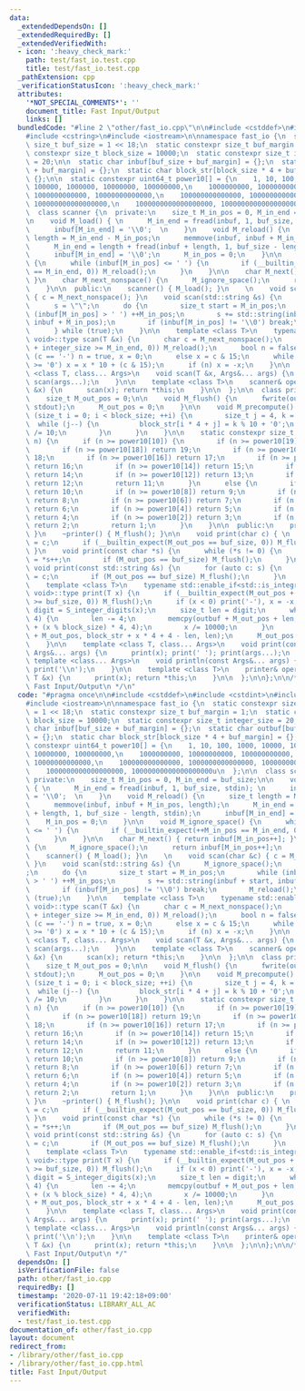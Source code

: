 ```yaml
---
data:
  _extendedDependsOn: []
  _extendedRequiredBy: []
  _extendedVerifiedWith:
  - icon: ':heavy_check_mark:'
    path: test/fast_io.test.cpp
    title: test/fast_io.test.cpp
  _pathExtension: cpp
  _verificationStatusIcon: ':heavy_check_mark:'
  attributes:
    '*NOT_SPECIAL_COMMENTS*': ''
    document_title: Fast Input/Output
    links: []
  bundledCode: "#line 2 \"other/fast_io.cpp\"\n\n#include <cstddef>\n#include <cstdint>\n\
    #include <cstring>\n#include <iostream>\n\nnamespace fast_io {\n  static constexpr\
    \ size_t buf_size = 1 << 18;\n  static constexpr size_t buf_margin = 1;\n  static\
    \ constexpr size_t block_size = 10000;\n  static constexpr size_t integer_size\
    \ = 20;\n\n  static char inbuf[buf_size + buf_margin] = {};\n  static char outbuf[buf_size\
    \ + buf_margin] = {};\n  static char block_str[block_size * 4 + buf_margin] =\
    \ {};\n\n  static constexpr uint64_t power10[] = {\n    1, 10, 100, 1000, 10000,\
    \ 100000, 1000000, 10000000, 100000000,\n    1000000000, 10000000000, 100000000000,\
    \ 1000000000000, 10000000000000,\n    100000000000000, 1000000000000000, 10000000000000000,\
    \ 100000000000000000,\n    1000000000000000000, 10000000000000000000u\n  };\n\n\
    \  class scanner {\n  private:\n    size_t M_in_pos = 0, M_in_end = buf_size;\n\
    \n    void M_load() { \n      M_in_end = fread(inbuf, 1, buf_size, stdin); \n\
    \      inbuf[M_in_end] = '\\0';  \n    }\n    void M_reload() {\n      size_t\
    \ length = M_in_end - M_in_pos;\n      memmove(inbuf, inbuf + M_in_pos, length);\n\
    \      M_in_end = length + fread(inbuf + length, 1, buf_size - length, stdin);\n\
    \      inbuf[M_in_end] = '\\0';\n      M_in_pos = 0;\n    }\n\n    void M_ignore_space()\
    \ {\n      while (inbuf[M_in_pos] <= ' ') {\n        if (__builtin_expect(++M_in_pos\
    \ == M_in_end, 0)) M_reload();\n      }\n    }\n\n    char M_next() { return inbuf[M_in_pos++];\
    \ }\n    char M_next_nonspace() {\n      M_ignore_space();\n      return inbuf[M_in_pos++];\n\
    \    }\n\n  public:\n    scanner() { M_load(); }\n    \n    void scan(char &c)\
    \ { c = M_next_nonspace(); }\n    void scan(std::string &s) {\n      M_ignore_space();\n\
    \      s = \"\";\n      do {\n        size_t start = M_in_pos;\n        while\
    \ (inbuf[M_in_pos] > ' ') ++M_in_pos;\n        s += std::string(inbuf + start,\
    \ inbuf + M_in_pos);\n        if (inbuf[M_in_pos] != '\\0') break;\n        M_reload();\n\
    \      } while (true);\n    }\n\n    template <class T>\n    typename std::enable_if<std::is_integral<T>::value,\
    \ void>::type scan(T &x) {\n      char c = M_next_nonspace();\n      if (__builtin_expect(M_in_pos\
    \ + integer_size >= M_in_end, 0)) M_reload();\n      bool n = false;\n      if\
    \ (c == '-') n = true, x = 0;\n      else x = c & 15;\n      while ((c = M_next())\
    \ >= '0') x = x * 10 + (c & 15);\n      if (n) x = -x;\n    }\n\n    template\
    \ <class T, class... Args>\n    void scan(T &x, Args&... args) {\n      scan(x);\
    \ scan(args...);\n    }\n\n    template <class T>\n    scanner& operator >> (T\
    \ &x) {\n      scan(x); return *this;\n    }\n\n  };\n\n  class printer {\n  private:\n\
    \    size_t M_out_pos = 0;\n\n    void M_flush() {\n      fwrite(outbuf, 1, M_out_pos,\
    \ stdout);\n      M_out_pos = 0;\n    }\n\n    void M_precompute() {\n      for\
    \ (size_t i = 0; i < block_size; ++i) {\n        size_t j = 4, k = i;\n      \
    \  while (j--) {\n          block_str[i * 4 + j] = k % 10 + '0';\n          k\
    \ /= 10;\n        }\n      }\n    }\n\n    static constexpr size_t S_integer_digits(uint64_t\
    \ n) {\n      if (n >= power10[10]) {\n        if (n >= power10[19]) return 20;\n\
    \        if (n >= power10[18]) return 19;\n        if (n >= power10[17]) return\
    \ 18;\n        if (n >= power10[16]) return 17;\n        if (n >= power10[15])\
    \ return 16;\n        if (n >= power10[14]) return 15;\n        if (n >= power10[13])\
    \ return 14;\n        if (n >= power10[12]) return 13;\n        if (n >= power10[11])\
    \ return 12;\n        return 11;\n      }\n      else {\n        if (n >= power10[9])\
    \ return 10;\n        if (n >= power10[8]) return 9;\n        if (n >= power10[7])\
    \ return 8;\n        if (n >= power10[6]) return 7;\n        if (n >= power10[5])\
    \ return 6;\n        if (n >= power10[4]) return 5;\n        if (n >= power10[3])\
    \ return 4;\n        if (n >= power10[2]) return 3;\n        if (n >= power10[1])\
    \ return 2;\n        return 1;\n      }\n    }\n\n  public:\n    printer() { M_precompute();\
    \ }\n    ~printer() { M_flush(); }\n\n    void print(char c) { \n      outbuf[M_out_pos++]\
    \ = c;\n      if (__builtin_expect(M_out_pos == buf_size, 0)) M_flush();\n   \
    \ }\n    void print(const char *s) {\n      while (*s != 0) {\n        outbuf[M_out_pos++]\
    \ = *s++;\n        if (M_out_pos == buf_size) M_flush();\n      }\n    }\n   \
    \ void print(const std::string &s) {\n      for (auto c: s) {\n        outbuf[M_out_pos++]\
    \ = c;\n        if (M_out_pos == buf_size) M_flush();\n      }\n    }\n    \n\
    \    template <class T>\n    typename std::enable_if<std::is_integral<T>::value,\
    \ void>::type print(T x) {\n      if (__builtin_expect(M_out_pos + integer_size\
    \ >= buf_size, 0)) M_flush();\n      if (x < 0) print('-'), x = -x;\n      size_t\
    \ digit = S_integer_digits(x);\n      size_t len = digit;\n      while (len >=\
    \ 4) {\n        len -= 4;\n        memcpy(outbuf + M_out_pos + len, block_str\
    \ + (x % block_size) * 4, 4);\n        x /= 10000;\n      }\n      memcpy(outbuf\
    \ + M_out_pos, block_str + x * 4 + 4 - len, len);\n      M_out_pos += digit;\n\
    \    }\n\n    template <class T, class... Args>\n    void print(const T &x, const\
    \ Args&... args) {\n      print(x); print(' '); print(args...);\n    }\n\n   \
    \ template <class... Args>\n    void println(const Args&... args) {\n      print(args...);\
    \ print('\\n');\n    }\n\n    template <class T>\n    printer& operator << (const\
    \ T &x) {\n      print(x); return *this;\n    }\n\n  };\n\n};\n\n/**\n * @title\
    \ Fast Input/Output\n */\n"
  code: "#pragma once\n\n#include <cstddef>\n#include <cstdint>\n#include <cstring>\n\
    #include <iostream>\n\nnamespace fast_io {\n  static constexpr size_t buf_size\
    \ = 1 << 18;\n  static constexpr size_t buf_margin = 1;\n  static constexpr size_t\
    \ block_size = 10000;\n  static constexpr size_t integer_size = 20;\n\n  static\
    \ char inbuf[buf_size + buf_margin] = {};\n  static char outbuf[buf_size + buf_margin]\
    \ = {};\n  static char block_str[block_size * 4 + buf_margin] = {};\n\n  static\
    \ constexpr uint64_t power10[] = {\n    1, 10, 100, 1000, 10000, 100000, 1000000,\
    \ 10000000, 100000000,\n    1000000000, 10000000000, 100000000000, 1000000000000,\
    \ 10000000000000,\n    100000000000000, 1000000000000000, 10000000000000000, 100000000000000000,\n\
    \    1000000000000000000, 10000000000000000000u\n  };\n\n  class scanner {\n \
    \ private:\n    size_t M_in_pos = 0, M_in_end = buf_size;\n\n    void M_load()\
    \ { \n      M_in_end = fread(inbuf, 1, buf_size, stdin); \n      inbuf[M_in_end]\
    \ = '\\0';  \n    }\n    void M_reload() {\n      size_t length = M_in_end - M_in_pos;\n\
    \      memmove(inbuf, inbuf + M_in_pos, length);\n      M_in_end = length + fread(inbuf\
    \ + length, 1, buf_size - length, stdin);\n      inbuf[M_in_end] = '\\0';\n  \
    \    M_in_pos = 0;\n    }\n\n    void M_ignore_space() {\n      while (inbuf[M_in_pos]\
    \ <= ' ') {\n        if (__builtin_expect(++M_in_pos == M_in_end, 0)) M_reload();\n\
    \      }\n    }\n\n    char M_next() { return inbuf[M_in_pos++]; }\n    char M_next_nonspace()\
    \ {\n      M_ignore_space();\n      return inbuf[M_in_pos++];\n    }\n\n  public:\n\
    \    scanner() { M_load(); }\n    \n    void scan(char &c) { c = M_next_nonspace();\
    \ }\n    void scan(std::string &s) {\n      M_ignore_space();\n      s = \"\"\
    ;\n      do {\n        size_t start = M_in_pos;\n        while (inbuf[M_in_pos]\
    \ > ' ') ++M_in_pos;\n        s += std::string(inbuf + start, inbuf + M_in_pos);\n\
    \        if (inbuf[M_in_pos] != '\\0') break;\n        M_reload();\n      } while\
    \ (true);\n    }\n\n    template <class T>\n    typename std::enable_if<std::is_integral<T>::value,\
    \ void>::type scan(T &x) {\n      char c = M_next_nonspace();\n      if (__builtin_expect(M_in_pos\
    \ + integer_size >= M_in_end, 0)) M_reload();\n      bool n = false;\n      if\
    \ (c == '-') n = true, x = 0;\n      else x = c & 15;\n      while ((c = M_next())\
    \ >= '0') x = x * 10 + (c & 15);\n      if (n) x = -x;\n    }\n\n    template\
    \ <class T, class... Args>\n    void scan(T &x, Args&... args) {\n      scan(x);\
    \ scan(args...);\n    }\n\n    template <class T>\n    scanner& operator >> (T\
    \ &x) {\n      scan(x); return *this;\n    }\n\n  };\n\n  class printer {\n  private:\n\
    \    size_t M_out_pos = 0;\n\n    void M_flush() {\n      fwrite(outbuf, 1, M_out_pos,\
    \ stdout);\n      M_out_pos = 0;\n    }\n\n    void M_precompute() {\n      for\
    \ (size_t i = 0; i < block_size; ++i) {\n        size_t j = 4, k = i;\n      \
    \  while (j--) {\n          block_str[i * 4 + j] = k % 10 + '0';\n          k\
    \ /= 10;\n        }\n      }\n    }\n\n    static constexpr size_t S_integer_digits(uint64_t\
    \ n) {\n      if (n >= power10[10]) {\n        if (n >= power10[19]) return 20;\n\
    \        if (n >= power10[18]) return 19;\n        if (n >= power10[17]) return\
    \ 18;\n        if (n >= power10[16]) return 17;\n        if (n >= power10[15])\
    \ return 16;\n        if (n >= power10[14]) return 15;\n        if (n >= power10[13])\
    \ return 14;\n        if (n >= power10[12]) return 13;\n        if (n >= power10[11])\
    \ return 12;\n        return 11;\n      }\n      else {\n        if (n >= power10[9])\
    \ return 10;\n        if (n >= power10[8]) return 9;\n        if (n >= power10[7])\
    \ return 8;\n        if (n >= power10[6]) return 7;\n        if (n >= power10[5])\
    \ return 6;\n        if (n >= power10[4]) return 5;\n        if (n >= power10[3])\
    \ return 4;\n        if (n >= power10[2]) return 3;\n        if (n >= power10[1])\
    \ return 2;\n        return 1;\n      }\n    }\n\n  public:\n    printer() { M_precompute();\
    \ }\n    ~printer() { M_flush(); }\n\n    void print(char c) { \n      outbuf[M_out_pos++]\
    \ = c;\n      if (__builtin_expect(M_out_pos == buf_size, 0)) M_flush();\n   \
    \ }\n    void print(const char *s) {\n      while (*s != 0) {\n        outbuf[M_out_pos++]\
    \ = *s++;\n        if (M_out_pos == buf_size) M_flush();\n      }\n    }\n   \
    \ void print(const std::string &s) {\n      for (auto c: s) {\n        outbuf[M_out_pos++]\
    \ = c;\n        if (M_out_pos == buf_size) M_flush();\n      }\n    }\n    \n\
    \    template <class T>\n    typename std::enable_if<std::is_integral<T>::value,\
    \ void>::type print(T x) {\n      if (__builtin_expect(M_out_pos + integer_size\
    \ >= buf_size, 0)) M_flush();\n      if (x < 0) print('-'), x = -x;\n      size_t\
    \ digit = S_integer_digits(x);\n      size_t len = digit;\n      while (len >=\
    \ 4) {\n        len -= 4;\n        memcpy(outbuf + M_out_pos + len, block_str\
    \ + (x % block_size) * 4, 4);\n        x /= 10000;\n      }\n      memcpy(outbuf\
    \ + M_out_pos, block_str + x * 4 + 4 - len, len);\n      M_out_pos += digit;\n\
    \    }\n\n    template <class T, class... Args>\n    void print(const T &x, const\
    \ Args&... args) {\n      print(x); print(' '); print(args...);\n    }\n\n   \
    \ template <class... Args>\n    void println(const Args&... args) {\n      print(args...);\
    \ print('\\n');\n    }\n\n    template <class T>\n    printer& operator << (const\
    \ T &x) {\n      print(x); return *this;\n    }\n\n  };\n\n};\n\n/**\n * @title\
    \ Fast Input/Output\n */"
  dependsOn: []
  isVerificationFile: false
  path: other/fast_io.cpp
  requiredBy: []
  timestamp: '2020-07-11 19:42:18+09:00'
  verificationStatus: LIBRARY_ALL_AC
  verifiedWith:
  - test/fast_io.test.cpp
documentation_of: other/fast_io.cpp
layout: document
redirect_from:
- /library/other/fast_io.cpp
- /library/other/fast_io.cpp.html
title: Fast Input/Output
---
```

